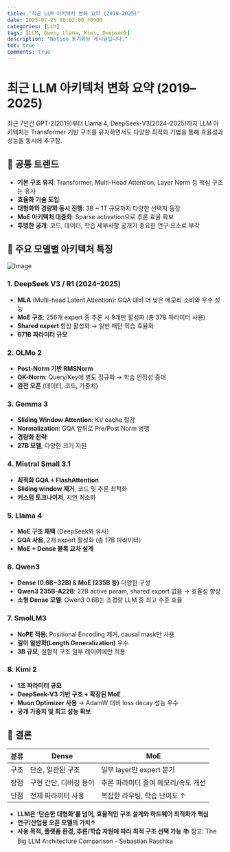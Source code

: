 ```yaml
---
title: "최근 LLM 아키텍처 변화 요약 (2019–2025)"
date: 2025-07-25 08:02:00 +0900
categories: [LLM]
tags: [LLM, Qwen, Llama, Kimi, Deepseek]
description: "Notion 동기화된 게시글입니다."
toc: true
comments: true
---
```


# 최근 LLM 아키텍처 변화 요약 (2019–2025)

최근 7년간 GPT-2(2019)부터 Llama 4, DeepSeek-V3(2024–2025)까지 LLM 아키텍처는 Transformer 기반 구조를 유지하면서도 다양한 최적화 기법을 통해 효율성과 성능을 동시에 추구함.

## 🔑 공통 트렌드

- **기본 구조 유지**: Transformer, Multi-Head Attention, Layer Norm 등 핵심 구조는 유사
- **효율화 기술 도입**:
- **대형화와 경량화 동시 진행**: 3B ~ 1T 규모까지 다양한 선택지 등장
- **MoE 아키텍처 대중화**: Sparse activation으로 추론 효율 확보
- **투명한 공개**: 코드, 데이터, 학습 세부사항 공개가 중요한 연구 요소로 부각
## 📌 주요 모델별 아키텍처 특징

![Image](https://prod-files-secure.s3.us-west-2.amazonaws.com/e6db513d-ec54-40ff-aa74-2487b0bcfe15/ac24fdd3-febf-45c7-8e99-afb6446591d8/image.png?X-Amz-Algorithm=AWS4-HMAC-SHA256&X-Amz-Content-Sha256=UNSIGNED-PAYLOAD&X-Amz-Credential=ASIAZI2LB466YGZW4BFC%2F20250725%2Fus-west-2%2Fs3%2Faws4_request&X-Amz-Date=20250725T081130Z&X-Amz-Expires=3600&X-Amz-Security-Token=IQoJb3JpZ2luX2VjEBgaCXVzLXdlc3QtMiJGMEQCIF2zO85IUCq6boQb%2FPQnc%2BwFPzGlZMdaY2DQQK9S%2BgskAiAjBOF7VsS4O1CK8KQ6nNMwB8h4CJ47YDFz9j1gtXEYRir%2FAwhBEAAaDDYzNzQyMzE4MzgwNSIM0b3brBCwKVOqoNPaKtwDiky%2BFgdm02uGrqGo9OWHj0fQPe2sKAjLhAR4PifmVbx6JE%2BN84hlQ1iLqe%2BKKfIoGP3J%2FxhlG1ShS%2FYBuViWRQ9xKnieWdj8wd%2BtgSPMCfTWI6nh%2BHixfxXDsWY%2B%2BfvpmUvv28A1ncOVgyTcviDCEGtLk3iceOWMycD%2Bw1vZMcAT6pwgcbst9mA0HWPZ5Cxi1tJEVx2Kc1sPrNV13nseIla5FBbQaOx1ftMqmFC8RfGzJee3130agbR13qJExQtVdq%2BaO6fuuXQ2cza8fERUODVh2J8mQvPof9aL4QYJUmncL6V3mBlabfsyayDceNpNfXh70qHSFa3KK006KQMBlf3kHfEwW%2F8KbVdHrbFGZkhGZlaLcuSMak6kHySsPXMdNAAtlMhV4smMwFlehNXUF6XFFvHlrSWVyAmJwp2g4ykXZBpkN%2By6v6xbm0XlzIEPSeWc5C92yjXwKzyE9Ki6gQAR5BFiOPXeHJ%2BOkqxzFArbn5EBihqhfIBesElXLUmhVVMcRRAtklMeEYtERSNuZJrWtlMg4Vow1gvwj1dcZcDfiPH6AtRT3teYTmJSS1vg7GtnCLUSar2ht01pLYucm3%2B7j7ktB3ub4JfF%2BiRDQI8jXfbmW%2BkJbPuTYCIw4ueMxAY6pgFCMBn58S2mhJWmJa2w10LkgPy2x1DT5hAsJSsKjgNrH0Ndbno3yudMY3IqeT4xkVp7mZQy0j8UIk8s3ojQknonBQhUcvXppuAPewVTfgfmx75geXxbVR4wxXlFDpHEwyEzqCrY%2FrKrG%2FkaTHNKECtnBtZZ%2Bj2FP65OrdHfk5k9QtLl2BaViguhh0Og2UrCoUC9n7LQbXM%2BIwxdcDqC6Gt6KkBJOObk&X-Amz-Signature=9acfe8b883d44981909e5e41e121f219e63ce537afe7179912969c4c90cff231&X-Amz-SignedHeaders=host&x-amz-checksum-mode=ENABLED&x-id=GetObject)

### 1. DeepSeek V3 / R1 (2024–2025)

- **MLA** (Multi-head Latent Attention): GQA 대비 더 낮은 메모리 소비와 우수 성능
- **MoE 구조**: 256개 expert 중 추론 시 9개만 활성화 (총 37B 파라미터 사용)
- **Shared expert** 항상 활성화 → 일반 패턴 학습 효율화
- **671B 파라미터 규모**
### 2. OLMo 2

- **Post-Norm 기반 RMSNorm**
- **QK-Norm**: Query/Key에 별도 정규화 → 학습 안정성 증대
- **완전 오픈** (데이터, 코드, 가중치)
### 3. Gemma 3

- **Sliding Window Attention**: KV cache 절감
- **Normalization**: GQA 앞뒤로 Pre/Post Norm 병행
- **경량화 전략**:
- **27B 모델**, 다양한 크기 지원
### 4. Mistral Small 3.1

- **최적화 GQA + FlashAttention**
- **Sliding window 제거**, 코드 및 추론 최적화
- **커스텀 토크나이저**, 지연 최소화
### 5. Llama 4

- **MoE 구조 채택** (DeepSeek와 유사)
- **GQA 사용**, 2개 expert 활성화 (총 17B 파라미터)
- **MoE + Dense 블록 교차 설계**
### 6. Qwen3

- **Dense (0.6B~32B) & MoE (235B 등)** 다양한 구성
- **Qwen3 235B-A22B**: 22B active param, shared expert 없음 → 효율성 향상
- **소형 Dense 모델**: Qwen3 0.6B는 초경량 LLM 중 최고 수준 효율
### 7. SmolLM3

- **NoPE 적용**: Positional Encoding 제거, causal mask만 사용
- **길이 일반화(Length Generalization)** 우수
- **3B 규모**, 실험적 구조 일부 레이어에만 적용
### 8. Kimi 2

- **1조 파라미터 규모**
- **DeepSeek-V3 기반 구조 + 확장된 MoE**
- **Muon Optimizer 사용** → AdamW 대비 loss decay 성능 우수
- **공개 가중치 및 최고 성능 확보**
## 🧩 결론

| 분류 | Dense | MoE |
| --- | --- | --- |
| 구조 | 단순, 일관된 구조 | 일부 layer만 expert 분기 |
| 장점 | 구현 간단, 디버깅 용이 | 추론 파라미터 줄여 메모리/속도 개선 |
| 단점 | 전체 파라미터 사용 | 복잡한 라우팅, 학습 난이도 ↑ |

- **LLM은 ‘단순한 대형화’를 넘어, 효율적인 구조 설계와 하드웨어 최적화가 핵심**
- **연구/산업용 오픈 모델의 가치↑**
- **사용 목적, 플랫폼 환경, 추론/학습 자원에 따라 최적 구조 선택 가능**
📚 참고: The Big LLM Architecture Comparison - Sebastian Raschka


